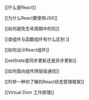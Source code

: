 [[什么是React]]

[[为什么React要使用JSX]]

[[如何避免生命周期中的坑]]

[[类组件与函数组件有什么区别 ]]

[[如何设计React组件]]

[[setState是同步更新还是异步更新]]

[[如何面向组件跨层级通信]]

[[列举一种你了解的React状态管理框架]]

[[Virtual Dom 工作原理]]






